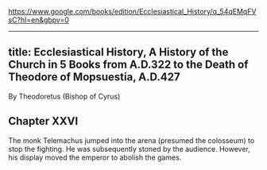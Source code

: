 https://www.google.com/books/edition/Ecclesiastical_History/q_54qEMqFVsC?hl=en&gbpv=0

---
title: Ecclesiastical History, A History of the Church in 5 Books from A.D.322 to the Death of Theodore of Mopsuestia, A.D.427
---

By Theodoretus (Bishop of Cyrus)

## Chapter XXVI

The monk Telemachus jumped into the arena (presumed the colosseum) to stop the fighting. He was subsequently stoned by the audience. However, his display moved the emperor to abolish the games.
